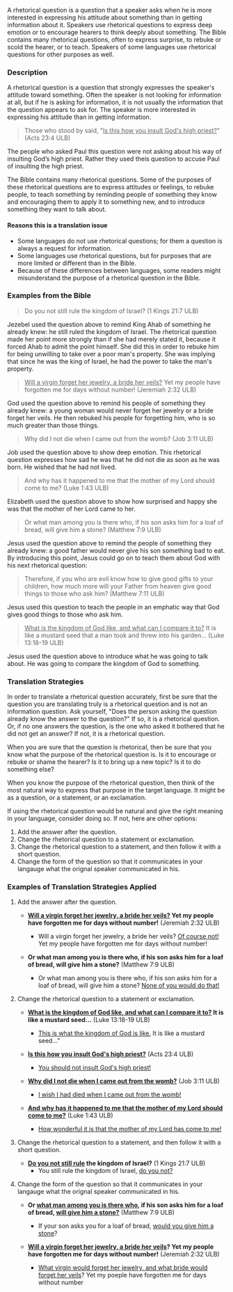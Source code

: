 
A rhetorical question is a question that a speaker asks when he is more interested in expressing his attitude about something than in getting information about it. Speakers use rhetorical questions to express deep emotion or to encourage hearers to think deeply about something. The Bible contains many rhetorical questions, often to express surprise, to rebuke or scold the hearer, or to teach. Speakers of some languages use rhetorical questions for other purposes as well.

### Description

A rhetorical question is a question that strongly expresses the speaker's attitude toward something. Often the speaker is not looking for information at all, but if he is asking for information, it is not usually the information that the question appears to ask for. The speaker is more interested in expressing his attitude than in getting information.

>Those who stood by said, "<u>Is this how you insult God's high priest?</u>" (Acts 23:4 ULB)

The people who asked Paul this question were not asking about his way of insulting God’s  high priest. Rather they used theis question to accuse Paul of insulting the high priest. 

The Bible contains many rhetorical questions. Some of the purposes of these rhetorical questions are to express attitudes or feelings, to rebuke people, to teach something by reminding people of something they know and encouraging them to apply it to something new, and to introduce something they want to talk about. 

#### Reasons this is a translation issue

* Some languages do not use rhetorical questions; for them a question is always a request for information. 
* Some languages use rhetorical questions, but for purposes that are more limited or different than in the Bible.
* Because of these differences between languages, some readers might misunderstand the purpose of a rhetorical question in the Bible.

### Examples from the Bible

>Do you not still rule the kingdom of Israel? (1 Kings 21:7 ULB)


Jezebel used the question above to remind King Ahab of something he already knew: he still ruled the kingdom of Israel. The rhetorical question made her point more strongly than if she had merely stated it, because it forced Ahab to admit the point himself. She did this in order to rebuke him for being unwilling to take over a poor man's property. She was implying that since he was the king of Israel, he had the power to take the man's property.

><u>Will a virgin forget her jewelry, a bride her veils?</u> Yet my people have forgotten me for days without number! (Jeremiah 2:32 ULB)


God used the question above to remind his people of something they already knew: a young woman would never forget her jewelry or a bride forget her veils.  He then rebuked his people for forgetting him, who is so much greater than those things.

>Why did I not die when I came out from the womb? (Job 3:11 ULB)


Job used the question above to show deep emotion. This rhetorical question expresses how sad he was that he did not die as soon as he was born. He wished that he had not lived.

>And why has it happened to me that the mother of my Lord should come to me? (Luke 1:43 ULB)


Elizabeth used the question above to show how surprised and happy she was that the mother of her Lord came to her.

>Or what man among you is there who, if his son asks him for a loaf of bread, will give him a stone? (Matthew 7:9 ULB)


Jesus used the question above to remind the people of something they already knew: a good father would never give his son something bad to eat. By introducing this point, Jesus could go on to teach them about God with his next rhetorical question:

>Therefore, if you who are evil know how to give good gifts to your children, how much more will your Father from heaven give good things to those who ask him? (Matthew 7:11 ULB)


Jesus used this question to teach the people in an emphatic way that God gives good things to those who ask him.

><u>What is the kingdom of God like, and what can I compare it to?</u> It is like a mustard seed that a man took and threw into his garden... (Luke 13:18-19 ULB) 


Jesus used the question above to introduce what he was going to talk about. He was going to compare the kingdom of God to something.


### Translation Strategies


In order to translate a rhetorical question accurately, first be sure that the question you are translating truly is a rhetorical question and is not an information question. Ask yourself, "Does the person asking the question already know the answer to the question?" If so, it is a rhetorical question. Or, if no one answers the question, is the one who asked it bothered that he did not get an answer? If not, it is a rhetorical question. 

When you are sure that the question is rhetorical, then be sure that you know what the purpose of the rhetorical question is. Is it to encourage or rebuke or shame the hearer? Is it to bring up a new topic? Is it to do something else? 

When you know the purpose of the rhetorical question, then think of the most natural way to express that purpose in the target language. It might be as a question, or a statement, or an exclamation.

If using the rhetorical question would be natural and give the right meaning in your language, consider doing so. If not, here are other options:

1. Add the answer after the question.
1. Change the rhetorical question to a statement or exclamation.
1. Change the rhetorical question to a statement, and then follow it with a short question.
2. Change the form of the question so that it communicates in your langauge what the orignal speaker communicated in his.

### Examples of Translation Strategies Applied

1. Add the answer after the question.

    * **<u>Will a virgin forget her jewelry, a bride her veils?</u> Yet my people have forgotten me for days without number!** (Jeremiah 2:32 ULB)
        * Will a virgin forget her jewelry, a bride her veils? <u>Of course not!</u> Yet my people have forgotten me for days without number!

    * **Or what man among you is there who, if his son asks him for a loaf of bread, will give him a stone?** (Matthew 7:9 ULB)
        * Or what man among you is there who, if his son asks him for a loaf of bread, will give him a stone? <u>None of you would do that!</u>

2. Change the rhetorical question to a statement or exclamation.

    * **<u>What is the kingdom of God like, and what can I compare it to?</u> It is like a mustard seed...**  (Luke 13:18-19 ULB) 
        * <u>This is what the kingdom of God is like.</u> It is like a mustard seed..."

    * **<u>Is this how you insult God's high priest?</u>** (Acts 23:4 ULB)
        * <u>You should not insult God's high priest!</u>

    * **<u>Why did I not die when I came out from the womb?</u>** (Job 3:11 ULB)
        * <u>I wish I had died when I came out from the womb!</u>

    * **<u>And why has it happened to me that the mother of my Lord should come to me?</u>** (Luke 1:43 ULB)
        * <u>How wonderful it is that the mother of my Lord has come to me!</u>

3. Change the rhetorical question to a statement, and then follow it with a short question.

    * **<u>Do you not still rule</u> the kingdom of Israel?** (1 Kings 21:7 ULB)
        * You still rule the kingdom of Israel, <u>do you not?</u>

4. Change the form of the question so that it communicates in your langauge what the orignal speaker communicated in his.

    * **Or <u>what man among you is there who</u>, if his son asks him for a loaf of bread, <u>will give him a stone?</u>** (Matthew 7:9 ULB)
        * If your son asks you for a loaf of bread, <u>would you give him a stone</u>?

    * **<u>Will a virgin forget her jewelry, a bride her veils</u>? Yet my people have forgotten me for days without number!** (Jeremiah 2:32 ULB)
        * <u>What virgin would forget her jewelry, and what bride would forget her veils</u>? Yet my poeple have forgotten me for days without number

